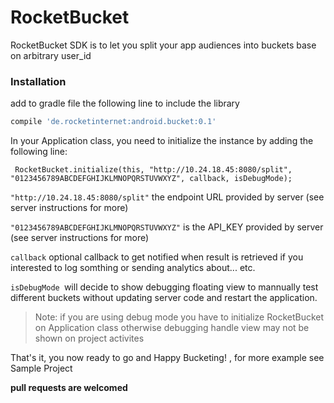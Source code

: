 
# RocketBucket

RocketBucket SDK is to let you split your app audiences into buckets base on arbitrary user_id

### Installation

add to gradle file the following line to include the library 
```sh
compile 'de.rocketinternet:android.bucket:0.1'
```
In your Application class, you need to initialize the instance by adding the following line:

```
 RocketBucket.initialize(this, "http://10.24.18.45:8080/split", "0123456789ABCDEFGHIJKLMNOPQRSTUVWXYZ", callback, isDebugMode);
``` 

``"http://10.24.18.45:8080/split"`` the endpoint URL provided by server (see server instructions for more) 

``"0123456789ABCDEFGHIJKLMNOPQRSTUVWXYZ"`` is the API_KEY provided by server  (see server instructions for more) 

```callback``` optional callback to get notified when result is retrieved if you interested to log somthing or sending analytics about... etc.

```isDebugMode ```will decide to show debugging floating view to mannually test different buckets without updating server code and restart the application.

> Note: if you are using debug mode you have to initialize RocketBucket on Application class otherwise debugging handle view may not be shown on project activites 

That's it, you now ready to go and Happy Bucketing! , for more example see Sample Project

**pull requests are welcomed**
 
   